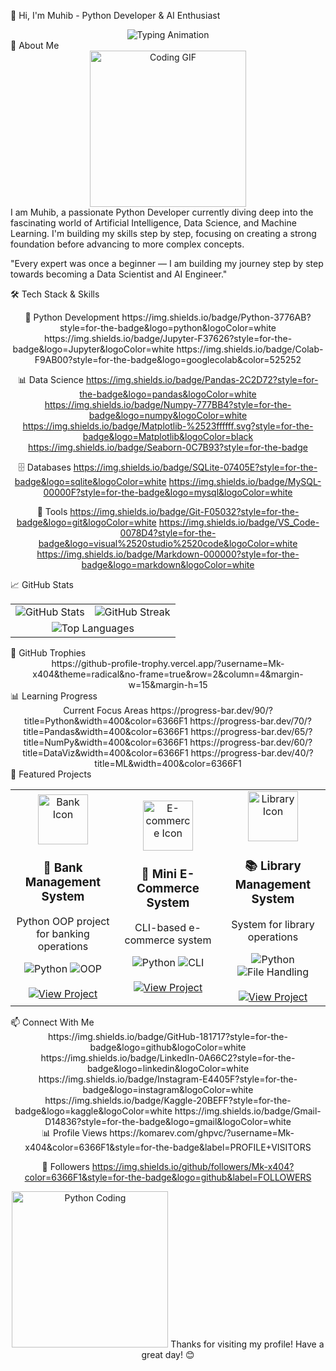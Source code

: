 🤖 Hi, I'm Muhib - Python Developer & AI Enthusiast
<div align="center"> <img src="https://readme-typing-svg.demolab.com?font=JetBrains+Mono&weight=800&size=38&duration=3500&pause=800&color=6366F1&center=true&vCenter=true&width=850&lines=Python+Developer;AI+and+Data+Science+Learner;Future+Machine+Learning+Engineer" alt="Typing Animation" /> </div>
🚀 About Me
<div align="center"> <img src="https://media.giphy.com/media/LMcB8XospGZO8UQq87/giphy.gif" width="250" alt="Coding GIF"> </div>
I am Muhib, a passionate Python Developer currently diving deep into the fascinating world of Artificial Intelligence, Data Science, and Machine Learning. I'm building my skills step by step, focusing on creating a strong foundation before advancing to more complex concepts.

"Every expert was once a beginner — I am building my journey step by step towards becoming a Data Scientist and AI Engineer."

🛠 Tech Stack & Skills
<div align="center">
🐍 Python Development
https://img.shields.io/badge/Python-3776AB?style=for-the-badge&logo=python&logoColor=white
https://img.shields.io/badge/Jupyter-F37626?style=for-the-badge&logo=Jupyter&logoColor=white
https://img.shields.io/badge/Colab-F9AB00?style=for-the-badge&logo=googlecolab&color=525252

📊 Data Science
https://img.shields.io/badge/Pandas-2C2D72?style=for-the-badge&logo=pandas&logoColor=white
https://img.shields.io/badge/Numpy-777BB4?style=for-the-badge&logo=numpy&logoColor=white
https://img.shields.io/badge/Matplotlib-%2523ffffff.svg?style=for-the-badge&logo=Matplotlib&logoColor=black
https://img.shields.io/badge/Seaborn-0C7B93?style=for-the-badge

🗄️ Databases
https://img.shields.io/badge/SQLite-07405E?style=for-the-badge&logo=sqlite&logoColor=white
https://img.shields.io/badge/MySQL-00000F?style=for-the-badge&logo=mysql&logoColor=white

🔧 Tools
https://img.shields.io/badge/Git-F05032?style=for-the-badge&logo=git&logoColor=white
https://img.shields.io/badge/VS_Code-0078D4?style=for-the-badge&logo=visual%2520studio%2520code&logoColor=white
https://img.shields.io/badge/Markdown-000000?style=for-the-badge&logo=markdown&logoColor=white

</div>
📈 GitHub Stats
<div align="center"><table> <tr> <td align="center"> <img src="https://github-readme-stats.vercel.app/api?username=Mk-x404&show_icons=true&theme=radical&hide_border=true&bg_color=00000000&title_color=6366F1&icon_color=6366F1&text_color=ffffff&ring_color=6366F1" alt="GitHub Stats" /> </td> <td align="center"> <img src="https://github-readme-streak-stats.herokuapp.com/?user=Mk-x404&theme=radical&hide_border=true&background=00000000&stroke=6366F1&ring=6366F1&fire=6366F1&currStreakLabel=6366F1" alt="GitHub Streak" /> </td> </tr> <tr> <td colspan="2" align="center"> <img src="https://github-readme-stats.vercel.app/api/top-langs/?username=Mk-x404&layout=compact&theme=radical&hide_border=true&bg_color=00000000&title_color=6366F1&text_color=ffffff&border_radius=15" alt="Top Languages" /> </td> </tr> </table></div>
🌟 GitHub Trophies
<div align="center">
https://github-profile-trophy.vercel.app/?username=Mk-x404&theme=radical&no-frame=true&row=2&column=4&margin-w=15&margin-h=15

</div>
📊 Learning Progress
<div align="center">
Current Focus Areas
https://progress-bar.dev/90/?title=Python&width=400&color=6366F1
https://progress-bar.dev/70/?title=Pandas&width=400&color=6366F1
https://progress-bar.dev/65/?title=NumPy&width=400&color=6366F1
https://progress-bar.dev/60/?title=DataViz&width=400&color=6366F1
https://progress-bar.dev/40/?title=ML&width=400&color=6366F1

</div>
🚀 Featured Projects
<div align="center"><table> <tr> <td align="center" width="33%"> <img src="https://cdn-icons-png.flaticon.com/512/2331/2331966.png" width="80" alt="Bank Icon"> <h3>🏦 Bank Management System</h3> <p>Python OOP project for banking operations</p> <div> <img src="https://img.shields.io/badge/Python-3.x-blue?style=flat-square" alt="Python"> <img src="https://img.shields.io/badge/OOP-Concept-green?style=flat-square" alt="OOP"> </div> <br> <a href="https://github.com/Mk-x404/Bank-Management-System"> <img src="https://img.shields.io/badge/View-Project-6366F1?style=for-the-badge" alt="View Project"> </a> </td> <td align="center" width="33%"> <img src="https://cdn-icons-png.flaticon.com/512/2331/2331966.png" width="80" alt="E-commerce Icon"> <h3>🛒 Mini E-Commerce System</h3> <p>CLI-based e-commerce system</p> <div> <img src="https://img.shields.io/badge/Python-3.x-blue?style=flat-square" alt="Python"> <img src="https://img.shields.io/badge/CLI-Application-yellow?style=flat-square" alt="CLI"> </div> <br> <a href="https://github.com/Mk-x404/E-Commerce-System"> <img src="https://img.shields.io/badge/View-Project-6366F1?style=for-the-badge" alt="View Project"> </a> </td> <td align="center" width="33%"> <img src="https://cdn-icons-png.flaticon.com/512/2331/2331966.png" width="80" alt="Library Icon"> <h3>📚 Library Management System</h3> <p>System for library operations</p> <div> <img src="https://img.shields.io/badge/Python-3.x-blue?style=flat-square" alt="Python"> <img src="https://img.shields.io/badge/File-Handling-orange?style=flat-square" alt="File Handling"> </div> <br> <a href="https://github.com/Mk-x404/Library-Management-System"> <img src="https://img.shields.io/badge/View-Project-6366F1?style=for-the-badge" alt="View Project"> </a> </td> </tr> </table></div>
📫 Connect With Me
<div align="center">
https://img.shields.io/badge/GitHub-181717?style=for-the-badge&logo=github&logoColor=white
https://img.shields.io/badge/LinkedIn-0A66C2?style=for-the-badge&logo=linkedin&logoColor=white
https://img.shields.io/badge/Instagram-E4405F?style=for-the-badge&logo=instagram&logoColor=white
https://img.shields.io/badge/Kaggle-20BEFF?style=for-the-badge&logo=kaggle&logoColor=white
https://img.shields.io/badge/Gmail-D14836?style=for-the-badge&logo=gmail&logoColor=white

</div>
<div align="center">
📊 Profile Views
https://komarev.com/ghpvc/?username=Mk-x404&color=6366F1&style=for-the-badge&label=PROFILE+VISITORS

👥 Followers
https://img.shields.io/github/followers/Mk-x404?color=6366F1&style=for-the-badge&logo=github&label=FOLLOWERS

</div>
<div align="center"><img src="https://media.giphy.com/media/coxQHKASG60HrHtvkt/giphy.gif" width="250" alt="Python Coding">
Thanks for visiting my profile! Have a great day! 😊

</div>
